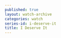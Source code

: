 ```yaml
---
published: true
layout: watch-archive
categories: watch
series-id: i-deserve-it
title: I Deserve It
---
```

